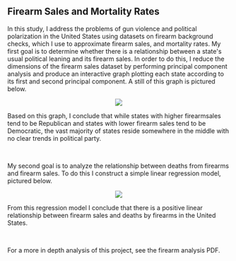## Firearm Sales and Mortality Rates
In this study, I address the problems of gun violence and political polarization in the United
States using datasets on firearm background checks, which I use to approximate firearm sales,
and mortality rates. My first goal is to determine
whether there is a relationship between a state's usual political leaning and its firearm sales. In 
order to do this, I reduce the dimensions of the firearm sales dataset by performing principal component
analysis and produce an interactive graph plotting each state according to its first and second principal component. 
A still of this graph is pictured below. 
<p align="center">
  <img src="https://user-images.githubusercontent.com/78238322/123457617-f1003500-d598-11eb-8aac-dbc2f5befddd.png" />
</p>
Based on this graph, I conclude that while states with higher firearmsales tend to be Republican and states with 
lower firearm sales tend to be Democratic, the vast majority of states reside somewhere in the middle with no clear 
trends in political party. 
<p>&nbsp;</p>
My second goal is to analyze the relationship between deaths from firearms and firearm sales. To do this I construct a 
simple linear regression model, pictured below. 

<p align="center">
  <img src="https://user-images.githubusercontent.com/78238322/123457632-f6f61600-d598-11eb-81cd-2eaa2fb33737.png" />
</p>
From this regression model I conclude that there is a positive linear relationship between firearm sales and deaths by 
firearms in the United States. 
<p>&nbsp;</p>
For a more in depth analysis of this project, see the firearm analysis PDF. 


